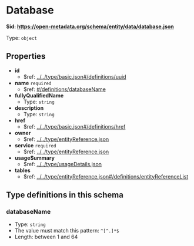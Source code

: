 # Database

<b id="httpsopen-metadata.orgschemaentitydatadatabase.json">&#36;id: https://open-metadata.org/schema/entity/data/database.json</b>

Type: `object`

## Properties
 - **id**
	 - &#36;ref: [../../type/basic.json#/definitions/uuid](....typebasic.mddefinitionsuuid)
 - **name** `required`
	 - &#36;ref: [#/definitions/databaseName](definitionsdatabasename)
 - **fullyQualifiedName**
	 - Type: `string`
 - **description**
	 - Type: `string`
 - **href**
	 - &#36;ref: [../../type/basic.json#/definitions/href](....typebasic.mddefinitionshref)
 - **owner**
	 - &#36;ref: [../../type/entityReference.json](....typeentityreference.md)
 - **service** `required`
	 - &#36;ref: [../../type/entityReference.json](....typeentityreference.md)
 - **usageSummary**
	 - &#36;ref: [../../type/usageDetails.json](....typeusagedetails.md)
 - **tables**
	 - &#36;ref: [../../type/entityReference.json#/definitions/entityReferenceList](....typeentityreference.mddefinitionsentityreferencelist)


## Type definitions in this schema
### databaseName

 - Type: `string`
 - The value must match this pattern: `^[^.]*$`
 - Length: between 1 and 64


